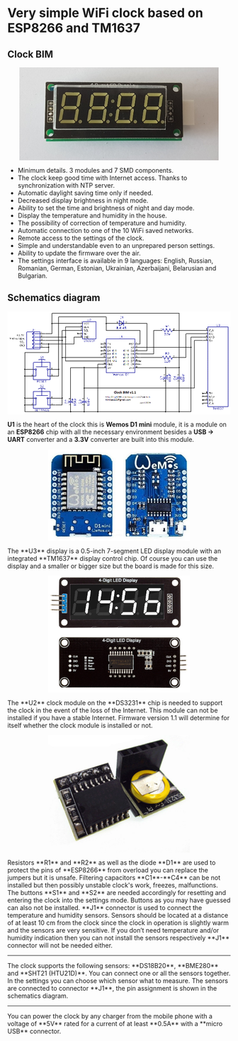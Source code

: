 # Very simple WiFi clock based on ESP8266 and TM1637
## Clock BIM
<p align="center">
  <img src="./img/clock2.jpg" align="center"
     title="WiFi clock BIM" width="450">
</p>

* Minimum details. 3 modules and 7 SMD components.
* The clock keep good time with Internet access. Thanks to synchronization with NTP server.
* Automatic daylight saving time only if needed.
* Decreased display brightness in night mode.
* Ability to set the time and brightness of night and day mode.
* Display the temperature and humidity in the house.
* The possibility of correction of temperature and humidity.
* Automatic connection to one of the 10 WiFi saved networks.
* Remote access to the settings of the clock.
* Simple and understandable even to an unprepared person settings.
* Ability to update the firmware over the air.
* The settings interface is available in 9 languages: English, Russian, Romanian, German, Estonian, Ukrainian, Azerbaijani, Belarusian and Bulgarian.

## Schematics diagram
<p align="center">
  <img src="./schematic/clock_v1.1.gif" align="center"
     title="WiFi clock BIM schematics" width="680">
</p>

**U1** is the heart of the clock this is **Wemos D1 mini** module, it is a module on an **ESP8266** chip with all the necessary environment besides a **USB -> UART** converter and a **3.3V** converter are built into this module.
<p align="center">
  <img src="./img/wemos.jpg" align="center"
     title="wemos D1 mini" width="320">
</p>
The **U3** display is a 0.5-inch 7-segment LED display module with an integrated **TM1637** display control chip. Of course you can use the display and a smaller or bigger size but the board is made for this size.
<p align="center">
  <img src="./img/tm1637.png" align="center"
     title="WiFi clock BIM" width="320">
</p>
The **U2** clock module on the **DS3231** chip is needed to support the clock in the event of the loss of the Internet. This module can not be installed if you have a stable Internet. Firmware version 1.1 will determine for itself whether the clock module is installed or not.
<p align="center">
  <img src="./img/DS3231.png" align="center"
     title="WiFi clock BIM" width="320">
</p>
Resistors **R1** and **R2** as well as the diode **D1** are used to protect the pins of **ESP8266** from overload you can replace the jumpers but it is unsafe. Filtering capacitors **C1**-**C4** can be not installed but then possibly unstable clock's work, freezes, malfunctions. The buttons **S1** and **S2** are needed accordingly for resetting and entering the clock into the settings mode. Buttons as you may have guessed can also not be installed. **J1** connector is used to connect the temperature and humidity sensors. Sensors should be located at a distance of at least 10 cm from the clock since the clock in operation is slightly warm and the sensors are very sensitive. If you don’t need temperature and/or humidity indication then you can not install the sensors respectively **J1** connector will not be needed either.
<hr>
The clock supports the following sensors: **DS18B20**, **BME280** and **SHT21 (HTU21D)**. You can connect one or all the sensors together. In the settings you can choose which sensor what to measure. The sensors are connected to connector **J1**, the pin assignment is shown in the schematics diagram.
<hr>
You can power the clock by any charger from the mobile phone with a voltage of **5V** rated for a current of at least **0.5A** with a **micro USB** connector.
